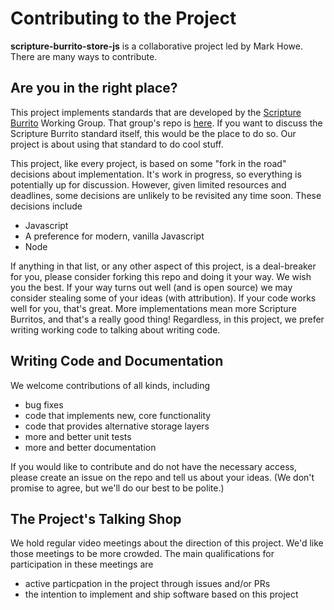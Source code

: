 # Contributing to the Project

__scripture-burrito-store-js__ is a collaborative project led by Mark Howe. There are many ways to contribute.

## Are you in the right place?

This project implements standards that are developed by the [Scripture Burrito](http://burrito.bible) Working Group. That group's repo is [here](https://github.com/bible-technology/scripture-burrito). If you want to discuss the Scripture Burrito standard itself, this would be the place to do so. Our project is about using that standard to do cool stuff.

This project, like every project, is based on some "fork in the road" decisions about implementation. It's work in progress, so everything is potentially up for discussion. However, given limited resources and deadlines, some decisions are unlikely to be revisited any time soon. These decisions include

- Javascript
- A preference for modern, vanilla Javascript
- Node

If anything in that list, or any other aspect of this project, is a deal-breaker for you, please consider forking this repo and doing it your way. We wish you the best. If your way turns out well (and is open source) we may consider stealing some of your ideas (with attribution). If your code works well for you, that's great. More implementations mean more Scripture Burritos, and that's a really good thing!  Regardless, in this project, we prefer writing working code to talking about writing code.

## Writing Code and Documentation

We welcome contributions of all kinds, including

- bug fixes
- code that implements new, core functionality
- code that provides alternative storage layers
- more and better unit tests
- more and better documentation

If you would like to contribute and do not have the necessary access, please create an issue on the repo and tell us about your ideas. (We don't promise to agree, but we'll do our best to be polite.)

## The Project's Talking Shop

We hold regular video meetings about the direction of this project. We'd like those meetings to be more crowded. The main qualifications for participation in these meetings are

- active particpation in the project through issues and/or PRs
- the intention to implement and ship software based on this project
